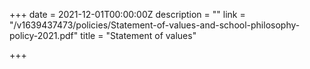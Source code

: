 +++
date = 2021-12-01T00:00:00Z
description = ""
link = "/v1639437473/policies/Statement-of-values-and-school-philosophy-policy-2021.pdf"
title = "Statement of values"

+++
